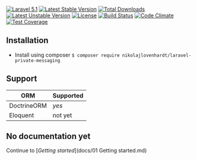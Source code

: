 [![Laravel 5.1](https://img.shields.io/badge/Laravel-5.1-orange.svg?style=flat-square)](http://laravel.com) [![Latest Stable Version](https://poser.pugx.org/nikolajlovenhardt/laravel-private-messaging/v/stable)](https://packagist.org/packages/nikolajlovenhardt/laravel-private-messaging) [![Total Downloads](https://poser.pugx.org/nikolajlovenhardt/laravel-private-messaging/downloads)](https://packagist.org/packages/nikolajlovenhardt/laravel-private-messaging) [![Latest Unstable Version](https://poser.pugx.org/nikolajlovenhardt/laravel-private-messaging/v/unstable)](https://packagist.org/packages/nikolajlovenhardt/laravel-private-messaging) [![License](https://poser.pugx.org/nikolajlovenhardt/laravel-private-messaging/license)](https://packagist.org/packages/nikolajlovenhardt/laravel-private-messaging) [![Build Status](https://travis-ci.org/nikolajlovenhardt/laravel-private-messaging.svg?branch=master)](https://travis-ci.org/nikolajlovenhardt/laravel-private-messaging) [![Code Climate](https://codeclimate.com/github/nikolajlovenhardt/laravel-private-messaging/badges/gpa.svg)](https://codeclimate.com/github/nikolajlovenhardt/laravel-private-messaging) [![Test Coverage](https://codeclimate.com/github/nikolajlovenhardt/laravel-private-messaging/badges/coverage.svg)](https://codeclimate.com/github/nikolajlovenhardt/laravel-private-messaging/coverage)

## Installation
- Install using composer `$ composer require nikolajlovenhardt/laravel-private-messaging`

## Support

| ORM         | Supported
| ------------|-------------|
| DoctrineORM | *yes* |
| Eloquent    | not yet     |

## No documentation yet

Continue to [*Getting started*](docs/01 Getting started.md)